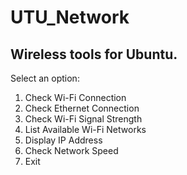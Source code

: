 # UTU_Network
## Wireless tools for Ubuntu.

Select an option:
1. Check Wi-Fi Connection
2. Check Ethernet Connection
3. Check Wi-Fi Signal Strength
4. List Available Wi-Fi Networks
5. Display IP Address
6. Check Network Speed
0. Exit

